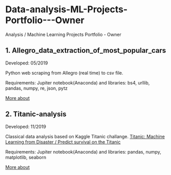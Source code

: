 # Data-analysis-ML-Projects-Portfolio---Owner
Analysis / Machine Learning Projects Portfolio - Owner

## 1. Allegro_data_extraction_of_most_popular_cars

Developed: 05/2019 

Python web scraping from Allegro (real time) to csv file.

Requirements: Jupiter notebook(Anaconda) and libraries: bs4, urllib, pandas, numpy, re, json, pytz

[More about](https://github.com/MTrawinska/Allegro_extraction_popular_cars)


## 2. Titanic-analysis

Developed: 11/2019 

Classical data analysis based on Kaggle Titanic challange.
[Titanic: Machine Learning from Disaster / Predict survival on the Titanic](https://www.kaggle.com/c/titanic)

Requirements: Jupiter notebook(Anaconda) and libraries: pandas, numpy, matplotlib, seaborn

[More about](https://github.com/MTrawinska/Titanic-analysis)
